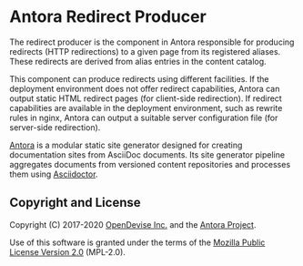 # Antora Redirect Producer

The redirect producer is the component in Antora responsible for producing redirects (HTTP redirections) to a given page from its registered aliases.
These redirects are derived from alias entries in the content catalog.

This component can produce redirects using different facilities.
If the deployment environment does not offer redirect capabilities, Antora can output static HTML redirect pages (for client-side redirection).
If redirect capabilities are available in the deployment environment, such as rewrite rules in nginx, Antora can output a suitable server configuration file (for server-side redirection).

[Antora](https://antora.org) is a modular static site generator designed for creating documentation sites from AsciiDoc documents.
Its site generator pipeline aggregates documents from versioned content repositories and processes them using [Asciidoctor](https://asciidoctor.org).

## Copyright and License

Copyright (C) 2017-2020 [OpenDevise Inc.](https://opendevise.com) and the [Antora Project](https://antora.org).

Use of this software is granted under the terms of the [Mozilla Public License Version 2.0](https://www.mozilla.org/en-US/MPL/2.0/) (MPL-2.0).
